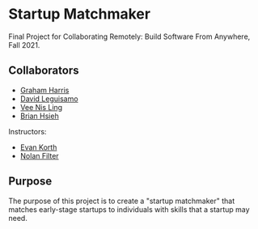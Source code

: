 # Startup Matchmaker

Final Project for Collaborating Remotely: Build Software From Anywhere, Fall 2021.

## Collaborators
* [Graham Harris](https://github.com/gwharris)
* [David Leguisamo](https://github.com/dleguisamo)
* [Vee Nis Ling](https://github.com/vnling)
* [Brian Hsieh](https://github.com/bhsieh74)

Instructors:
* [Evan Korth](https://github.com/evankorth)
* [Nolan Filter](https://github.com/nolanfilter)

## Purpose

The purpose of this project is to create a "startup matchmaker" that matches early-stage startups to individuals with skills that a startup may need.
